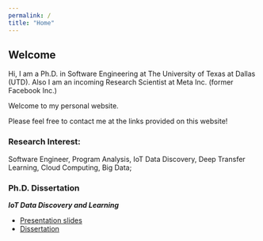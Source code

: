 ```yaml
---
permalink: /
title: "Home"
---
```


## Welcome

Hi, I am a Ph.D. in Software Engineering at The University of Texas at Dallas (UTD). Also I am an incoming Research Scientist at Meta Inc. (former Facebook Inc.)


Welcome to my personal website.


Please feel free to contact me at the links provided on this website!

### Research Interest:
Software Engineer,  Program Analysis, IoT Data Discovery, Deep Transfer Learning, Cloud Computing, Big Data;

### Ph.D. Dissertation

<em><strong>IoT Data Discovery and Learning</strong></em>
* [Presentation slides](/assets/docs/PhD_Defense_Final_Presentation.pdf)
* [Dissertation]()
